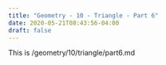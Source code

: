 ```yaml
---
title: "Geometry - 10 - Triangle - Part 6"
date: 2020-05-21T08:43:56-04:00
draft: false
---
```

This is /geometry/10/triangle/part6.md
